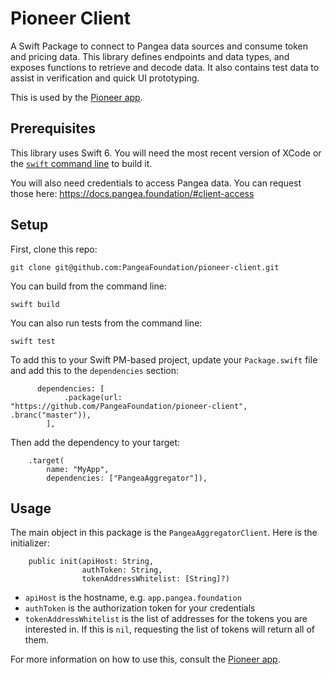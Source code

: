 # Pioneer Client

A Swift Package to connect to Pangea data sources and consume token and pricing data.  This library defines endpoints and data types, and exposes functions to retrieve and decode data.  It also contains test data to assist in verification and quick UI prototyping.

This is used by the [Pioneer app](https://github.com/PangeaFoundation/pioneer).

## Prerequisites

This library uses Swift 6.  You will need the most recent version of XCode or the [`swift` command line](https://www.swift.org/install/macos/) to build it.

You will also need credentials to access Pangea data.  You can request those here:
<https://docs.pangea.foundation/#client-access>

## Setup

First, clone this repo:

```
git clone git@github.com:PangeaFoundation/pioneer-client.git
```

You can build from the command line:

```
swift build
```

You can also run tests from the command line:

```
swift test
```

To add this to your Swift PM-based project, update your `Package.swift` file and add this to the `dependencies` section:

```
      dependencies: [
            .package(url: "https://github.com/PangeaFoundation/pioneer-client", .branc("master")),
        ],
```

Then add the dependency to your target:
```
    .target(
        name: "MyApp",
        dependencies: ["PangeaAggregator"]),
```

## Usage

The main object in this package is the `PangeaAggregatorClient`.  Here is the initializer:

```
    public init(apiHost: String,
                authToken: String,
                tokenAddressWhitelist: [String]?)
```

- `apiHost` is the hostname, e.g. `app.pangea.foundation`
- `authToken` is the authorization token for your credentials
- `tokenAddressWhitelist` is the list of addresses for the tokens you are interested in.  If this is `nil`, requesting the list of tokens will return all of them.

For more information on how to use this, consult the [Pioneer app](https://github.com/PangeaFoundation/pioneer).
